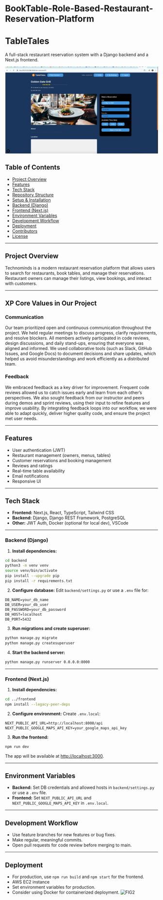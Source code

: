 # BookTable-Role-Based-Restaurant-Reservation-Platform

# TableTales

A full-stack restaurant reservation system with a Django backend and a Next.js frontend.

![FIG1](frontend/UI.png)


## Table of Contents

- [Project Overview](#project-overview)
- [Features](#features)
- [Tech Stack](#tech-stack)
- [Repository Structure](#repository-structure)
- [Setup & Installation](#setup--installation)
- [Backend (Django)](#backend-django)
- [Frontend (Next.js)](#frontend-nextjs)
- [Environment Variables](#environment-variables)
- [Development Workflow](#development-workflow)
- [Deployment](#deployment)
- [Contributors](#contributors)
- [License](#license)

---

## Project Overview

Technominds is a modern restaurant reservation platform that allows users to search for restaurants, book tables, and manage their reservations. Restaurant owners can manage their listings, view bookings, and interact with customers.

---

## XP Core Values in Our Project

### Communication

Our team prioritized open and continuous communication throughout the project. We held regular meetings to discuss progress, clarify requirements, and resolve blockers. All members actively participated in code reviews, design discussions, and daily stand-ups, ensuring that everyone was aligned and informed. We used collaborative tools (such as Slack, GitHub Issues, and Google Docs) to document decisions and share updates, which helped us avoid misunderstandings and work efficiently as a distributed team.

### Feedback

We embraced feedback as a key driver for improvement. Frequent code reviews allowed us to catch issues early and learn from each other’s perspectives. We also sought feedback from our instructor and peers during demos and sprint reviews, using their input to refine features and improve usability. By integrating feedback loops into our workflow, we were able to adapt quickly, deliver higher quality code, and ensure the project met user needs.

---

## Features

- User authentication (JWT)
- Restaurant management (owners, menus, tables)
- Customer reservations and booking management
- Reviews and ratings
- Real-time table availability
- Email notifications
- Responsive UI

---

## Tech Stack

- **Frontend:** Next.js, React, TypeScript, Tailwind CSS
- **Backend:** Django, Django REST Framework, PostgreSQL
- **Other:** JWT Auth, Docker (optional for local dev), VSCode

---

### Backend (Django)

1. **Install dependencies:**
```bash
cd backend
python3 -m venv venv
source venv/bin/activate
pip install --upgrade pip
pip install -r requirements.txt
```

2. **Configure database:**
Edit `backend/settings.py` or use a `.env` file for:
```
DB_NAME=your_db_name
DB_USER=your_db_user
DB_PASSWORD=your_db_password
DB_HOST=localhost
DB_PORT=5432
```

3. **Run migrations and create superuser:**
```bash
python manage.py migrate
python manage.py createsuperuser
```

4. **Start the backend server:**
```bash
python manage.py runserver 0.0.0.0:8000
```

---

### Frontend (Next.js)

1. **Install dependencies:**
```bash
cd ../frontend
npm install --legacy-peer-deps
```

2. **Configure environment:**
Create `.env.local`:
```
NEXT_PUBLIC_API_URL=http://localhost:8000/api
NEXT_PUBLIC_GOOGLE_MAPS_API_KEY=your_google_maps_api_key
```

3. **Run the frontend:**
```bash
npm run dev
```
The app will be available at [http://localhost:3000](http://localhost:3000).

---

## Environment Variables

- **Backend:** Set DB credentials and allowed hosts in `backend/settings.py` or use a `.env` file.
- **Frontend:** Set `NEXT_PUBLIC_API_URL` and `NEXT_PUBLIC_GOOGLE_MAPS_API_KEY` in `.env.local`.

---

## Development Workflow

- Use feature branches for new features or bug fixes.
- Make regular, meaningful commits.
- Open pull requests for code review before merging to main.

---

## Deployment

- For production, use `npm run build` and `npm start` for the frontend.
- AWS EC2 instance
- Set environment variables for production.
- Consider using Docker for containerized deployment.
![FIG2](frontend/public/image.png)




